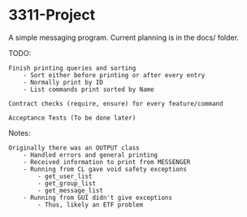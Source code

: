 # 3311-Project

A simple messaging program. Current planning is in the docs/ folder.

TODO:

	Finish printing queries and sorting
		- Sort either before printing or after every entry
		- Normally print by ID
		- List commands print sorted by Name
	
	Contract checks (require, ensure) for every feature/command

	Acceptance Tests (To be done later)

Notes:

	Originally there was an OUTPUT class
		- Handled errors and general printing
		- Received information to print from MESSENGER
		- Running from CL gave void safety exceptions
			- get_user_list
			- get_group_list
			- get_message_list
		- Running from GUI didn't give exceptions
			- Thus, likely an ETF problem
